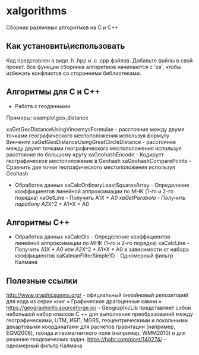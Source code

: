 # xalgorithms
Сборник различных алгоритмов на C и C++

## Как установить\использовать
Код представлен в виде .h .hpp и .c .cpp файлов. Добавьте файлы в свой проект.
Все функции сборника алгоритмов начинаются с 'xa', чтобы избежать конфликтов со сторонними библиотеками.

## Алгоритмы для C и C++
+ Работа с геоданными

Примеры: example\geo_distance

xaGetGeoDistanceUsingVincentysFormulae - расстояние между двумя точками географического местоположения используя формулу Винченти
xaGetGeoDistanceUsingGreatCircleDistance - расстояние между двумя точками географического местоположения используя расстояние по большому кругу
xaGeohashEncode - Кодирует географическое местоположение в Geohash
xaGeohashComparePoints - Сравнить две точки географического местоположения используя Geohash

+ Обработка данных
xaCalcOrdinaryLeastSquaresArray - Определение коэффициентов линейной аппроксимации по МНК (1-го и 2-го порядка)
xaGetLine - Получить A1*X + A0
xaGetParabola - Получить параболу A2*X^2 + A1*X + A0

## Алгоритмы C++
+ Обработка данных
xaCalcOls - Определение коэффициентов линейной аппроксимации по МНК (1-го и 2-го порядка)
xaCalcLine - Получить A1*X + A0 или A2*X^2 + A1*X + A0 в зависимости от набора коэффициентов
xaKalmanFilterSimple1D - Одномерный фильтр Калмана

## Полезные ссылки
http://www.graphicsgems.org/ - официальный онлайновый репозиторий для кода из серии книг « Графические драгоценные камни »
https://geographiclib.sourceforge.io/ - GeographicLib представляет собой небольшой набор классов C ++ для выполнения преобразований между географическими, UTM, ИБП, MGRS, геоцентрическими и локальными декартовыми координатами для расчетов гравитации (например, EGM2008), геоида и геомагнитного поля (например, WMM2010) и для решение геодезических задач.
https://habr.com/post/140274/ - одномерный фильтр Калмана
